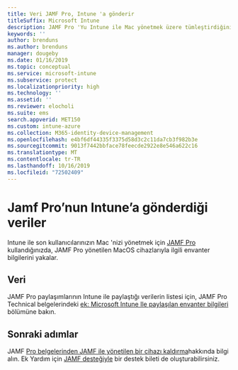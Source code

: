 ```yaml
---
title: Veri JAMF Pro, Intune 'a gönderir
titleSuffix: Microsoft Intune
description: JAMF Pro 'Yu Intune ile Mac yönetmek üzere tümleştirdiğinizde Microsoft Intune, JAMF Pro tarafından gönderilen veri listesini gözden geçirin.
keywords: ''
author: brenduns
ms.author: brenduns
manager: dougeby
ms.date: 01/16/2019
ms.topic: conceptual
ms.service: microsoft-intune
ms.subservice: protect
ms.localizationpriority: high
ms.technology: ''
ms.assetid: ''
ms.reviewer: elocholi
ms.suite: ems
search.appverid: MET150
ms.custom: intune-azure
ms.collection: M365-identity-device-management
ms.openlocfilehash: e4bf6df44335f3375d58d3c2c11da7cb3f982b3e
ms.sourcegitcommit: 9013f7442bbface78feecde2922e8e546a622c16
ms.translationtype: MT
ms.contentlocale: tr-TR
ms.lasthandoff: 10/16/2019
ms.locfileid: "72502409"
---
```

# <a name="data-jamf-pro-sends-to-intune"></a>Jamf Pro’nun Intune’a gönderdiği veriler

Intune ile son kullanıcılarınızın Mac 'nizi yönetmek için [JAMF Pro](https://www.jamf.com) kullandığınızda, JAMF Pro yönetilen MacOS cihazlarıyla ilgili envanter bilgilerini yakalar. 

## <a name="data"></a>Veri  
JAMF Pro paylaşımlarının Intune ile paylaştığı verilerin listesi için, JAMF Pro Technical belgelerindeki [ek: Microsoft Intune Ile paylaşılan envanter bilgileri](https://docs.jamf.com/technical-papers/jamf-pro/microsoft-intune/10.9.0/Appendix__Inventory_Information_Shared_with_Microsoft_Intune.html) bölümüne bakın. 

<!--  
Jamf Pro reports the following information to Intune:  

* Device Azure AD ID
* JAMF Inventory State (inventory state of a computer checked in with Jamf Pro within the last 24 hours)
* OS Version
* User Azure AD ID
* Encrypted (FileVault 2)
* Gatekeeper Status
* Password: minimum number of character sets
* Password expiration (days)
* Password Type - simple, alphanumeric, or unknown
* Prevent Auto Login
* Required Passcode Length
* Password: number of previous passwords to prevent reuse
* System Integrity Protection
* Last Check-In Time
* Architecture Type
* Available RAM Slots
* Battery Capacity
* Boot ROM
* Bus Speed
* Cache Size
* Device Name
* Domain Join
* Jamf ID
* MAC address
* Make
* Model
* Model Identifier
* NIC Speed
* Number of Cores
* Number of Processors
* OS
* Platform
* Processor Speed
* Processor Type
* Secondary MAC Address
* Serial Number
* SMC Version
* Total RAM
* UDID
* User Email
--> 

<!-- 
You can remove a Jamf-managed device from the Intune console by selecting **Delete** in the **All devices** view. Bulk device deletion can be enabled by selecting multiple devices and clicking **Delete**.
-->

## <a name="next-steps"></a>Sonraki adımlar
JAMF [Pro belgelerinden JAMF ile yönetilen bir cihazı kaldırma](https://www.jamf.com/jamf-nation/articles/80/unmanaging-computers-while-preserving-their-inventory-information)hakkında bilgi alın. Ek Yardım için [JAMF desteğiyle](https://www.jamf.com/support/) bir destek bileti de oluşturabilirsiniz. 

